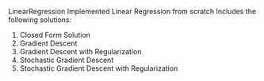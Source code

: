 LinearRegression
Implemented Linear Regression from scratch
Includes the following solutions:
1) Closed Form Solution
2) Gradient Descent 
3) Gradient Descent with Regularization
4) Stochastic Gradient Descent 
5) Stochastic Gradient Descent with Regularization


